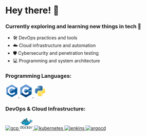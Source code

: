 # Hey there! 👋

### Currently exploring and learning new things in tech 🚀

- 🛠️ DevOps practices and tools
- ☁️ Cloud infrastructure and automation
- 🛡️ Cybersecurity and penetration testing
- 💻 Programming and system architecture

<h3 align="left">Programming Languages:</h3>
<p align="left">
   <a href="https://www.cprogramming.com/" target="_blank" rel="noreferrer">
       <img src="https://raw.githubusercontent.com/devicons/devicon/master/icons/c/c-original.svg" alt="c" width="40" height="40"/>
   </a>
    <a href="https://www.w3schools.com/cpp/" target="_blank" rel="noreferrer">
       <img src="https://raw.githubusercontent.com/devicons/devicon/master/icons/cplusplus/cplusplus-original.svg" alt="cplusplus" width="40" height="40"/>
   </a>
   <a href="https://www.python.org" target="_blank" rel="noreferrer">
       <img src="https://raw.githubusercontent.com/devicons/devicon/master/icons/python/python-original.svg" alt="python" width="40" height="40"/>
   </a>

</p>

<!-- DevOps & Cloud -->
<h3 align="left">DevOps & Cloud Infrastructure:</h3>
<p align="left">
  <a href="https://cloud.google.com" target="_blank" rel="noreferrer">
       <img src="https://www.vectorlogo.zone/logos/google_cloud/google_cloud-icon.svg" alt="gcp" width="40" height="40"/>
   </a>
   <a href="https://www.docker.com/" target="_blank" rel="noreferrer">
       <img src="https://raw.githubusercontent.com/devicons/devicon/master/icons/docker/docker-original-wordmark.svg" alt="docker" width="40" height="40"/>
   </a>
   <a href="https://kubernetes.io" target="_blank" rel="noreferrer">
       <img src="https://www.vectorlogo.zone/logos/kubernetes/kubernetes-icon.svg" alt="kubernetes" width="40" height="40"/>
   </a>
   <a href="https://www.jenkins.io" target="_blank" rel="noreferrer">
       <img src="https://www.vectorlogo.zone/logos/jenkins/jenkins-icon.svg" alt="jenkins" width="40" height="40"/>
   </a>
 <a href="https://argoproj.github.io/argo-cd/" target="_blank" rel="noreferrer">
    <img src="https://cdn.jsdelivr.net/gh/devicons/devicon/icons/argocd/argocd-original.svg" alt="argocd" width="40" height="40"/>
</a>
</p>

